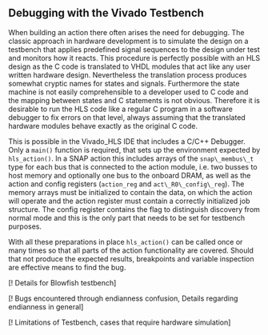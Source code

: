 ## Debugging with the Vivado Testbench

When building an action there often arises the need for debugging. The classic approach in hardware development is to simulate the design on a testbench that applies predefined signal sequences to the design under test and monitors how it reacts. This procedure is perfectly possible with an HLS design as the C code is translated to VHDL modules that act like any user written hardware design. Nevertheless the translation process produces somewhat cryptic names for states and signals. Furthermore the state machine is not easily comprehensible to a developer used to C code and the mapping between states and C statements is not obvious. Therefore it is desirable to run the HLS code like a regular C program in a software debugger to fix errors on that level, always assuming that the translated hardware modules behave exactly as the original C code.

This is possible in the Vivado_HLS IDE that includes a C/C++ Debugger. Only a `main()` function is required, that sets up the environment expected by `hls_action()`. In a SNAP action this includes arrays of the `snap\_membus\_t` type for each bus that is connected to the action module, i.e. two busses to host memory and optionally one bus to the onboard DRAM, as well as the action and config registers (`action_reg` and `act\_R0\_config\_reg`). The memory arrays must be initialized to contain the data, on which the action will operate and the action register must contain a correctly initialized job structure. The config register contains the flag to distinguish discovery from normal mode and this is the only part that needs to be set for testbench purposes.

With all these preparations in place `hls_action()` can be called once or many times so that all parts of the action functionality are covered. Should that not produce the expected results, breakpoints and variable inspection are effective means to find the bug.

[! Details for Blowfish testbench]

[! Bugs encountered through endianness confusion, Details regarding endianness in general]

[! Limitations of Testbench, cases that require hardware simulation]

